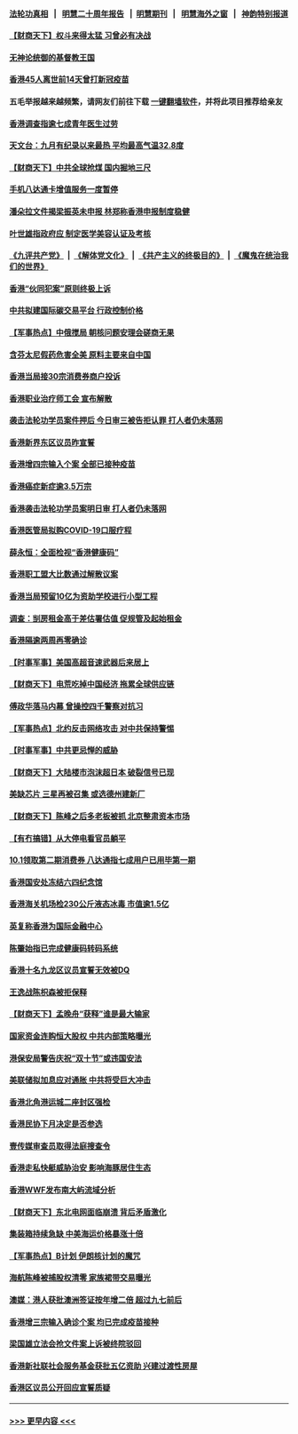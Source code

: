 #### [法轮功真相](https://github.com/gfw-breaker/truth/blob/master/README.md?t=0) &nbsp;&nbsp;|&nbsp;&nbsp; [明慧二十周年报告](https://github.com/gfw-breaker/mh-reports/blob/master/README.md?t=0) &nbsp;&nbsp;|&nbsp;&nbsp;[明慧期刊](https://github.com/gfw-breaker/mh-qikan) &nbsp;&nbsp;|&nbsp;&nbsp; [明慧海外之窗](https://github.com/gfw-breaker/mh-news/blob/master/README.md?t=0) &nbsp;&nbsp;|&nbsp;&nbsp; [神韵特别报道](https://github.com/gfw-breaker/mh-news/blob/master/shenyun.md?t=0)
#### [【财商天下】权斗来得太猛 习曾必有决战](../pages/nsc415/n13286190.md?t=10070901) 
#### [无神论统御的基督教王国](../pages/nsc415/n13281280.md?t=10070901) 
#### [香港45人离世前14天曾打新冠疫苗](../pages/nsc415/n13284247.md?t=10070901) 
#### 五毛举报越来越频繁，请网友们前往下载 [一键翻墙软件](https://github.com/gfw-breaker/ssr-accounts)，并将此项目推荐给亲友
#### [香港调查指逾七成青年医生过劳](../pages/nsc415/n13284230.md?t=10070901) 
#### [天文台：九月有纪录以来最热 平均最高气温32.8度](../pages/nsc415/n13284147.md?t=10070901) 
#### [【财商天下】中共全球抢煤 国内掘地三尺](../pages/nsc415/n13283570.md?t=10070901) 
#### [手机八达通卡增值服务一度暂停](../pages/nsc415/n13284143.md?t=10070901) 
#### [潘朵拉文件揭梁振英未申报 林郑称香港申报制度稳健](../pages/nsc415/n13284120.md?t=10070901) 
#### [叶世雄指政府应 制定医学美容认证及考核](../pages/nsc415/n13284098.md?t=10070901) 
#### [《九评共产党》](https://github.com/begood0513/9ping.md/blob/master/README.md) &nbsp;|&nbsp; [《解体党文化》](../../../../jtdwh.md/blob/master/README.md)  &nbsp;|&nbsp; [《共产主义的终极目的》](../../../../gczydzjmd.md/blob/master/README.md) &nbsp;|&nbsp; [《魔鬼在统治我们的世界》](../../../../mgztzwmdsj.md/blob/master/README.md) 
#### [香港“伙同犯案”原则终极上诉](../pages/nsc415/n13284075.md?t=10070901) 
#### [中共拟建国际碳交易平台 行政控制价格](../pages/nsc415/n13283883.md?t=10070901) 
#### [【军事热点】中俄搅局 朝核问题安理会磋商无果](../pages/nsc415/n13282387.md?t=10070901) 
#### [含芬太尼假药危害全美 原料主要来自中国](../pages/nsc415/n13282188.md?t=10070901) 
#### [香港当局接30宗消费券商户投诉](../pages/nsc415/n13281936.md?t=10070901) 
#### [香港职业治疗师工会 宣布解散](../pages/nsc415/n13281930.md?t=10070901) 
#### [袭击法轮功学员案件押后 今日审三被告拒认罪 打人者仍未落网](../pages/nsc415/n13281898.md?t=10070901) 
#### [香港新界东区议员昨宣誓](../pages/nsc415/n13281863.md?t=10070901) 
#### [香港增四宗输入个案 全部已接种疫苗](../pages/nsc415/n13281843.md?t=10070901) 
#### [香港癌症新症逾3.5万宗](../pages/nsc415/n13281817.md?t=10070901) 
#### [香港袭击法轮功学员案明日审 打人者仍未落网](../pages/nsc415/n13280558.md?t=10070901) 
#### [香港医管局拟购COVID-19口服疗程](../pages/nsc415/n13279430.md?t=10070901) 
#### [薛永恒：全面检视“香港健康码”](../pages/nsc415/n13279408.md?t=10070901) 
#### [香港职工盟大比数通过解散议案](../pages/nsc415/n13279294.md?t=10070901) 
#### [香港当局预留10亿为资助学校进行小型工程](../pages/nsc415/n13279276.md?t=10070901) 
#### [调查：㓥房租金高于差估署估值 促规管及起始租金](../pages/nsc415/n13279250.md?t=10070901) 
#### [香港隔逾两周再零确诊](../pages/nsc415/n13279215.md?t=10070901) 
#### [【时事军事】美国高超音速武器后来居上](../pages/nsc415/n13274942.md?t=10070901) 
#### [【财商天下】电荒吃掉中国经济 拖累全球供应链](../pages/nsc415/n13276697.md?t=10070901) 
#### [傅政华落马内幕 曾操控四千警察对抗习](../pages/nsc415/n13276888.md?t=10070901) 
#### [【军事热点】北约反击网络攻击 对中共保持警惕](../pages/nsc415/n13274902.md?t=10070901) 
#### [【时事军事】中共更忌惮的威胁](../pages/nsc415/n13269934.md?t=10070901) 
#### [【财商天下】大陆楼市泡沫超日本 破裂信号已现](../pages/nsc415/n13274848.md?t=10070901) 
#### [美缺芯片 三星再被召集 或选德州建新厂](../pages/nsc415/n13272558.md?t=10070901) 
#### [【财商天下】陈峰之后多老板被抓 北京整肃资本市场](../pages/nsc415/n13272095.md?t=10070901) 
#### [【有冇搞错】从大停电看官员躺平](../pages/nsc415/n13269873.md?t=10070901) 
#### [10.1领取第二期消费券 八达通指七成用户已用毕第一期](../pages/nsc415/n13270431.md?t=10070901) 
#### [香港国安处冻结六四纪念馆](../pages/nsc415/n13270386.md?t=10070901) 
#### [香港海关机场检230公斤液态冰毒 市值逾1.5亿](../pages/nsc415/n13270402.md?t=10070901) 
#### [英复称香港为国际金融中心](../pages/nsc415/n13270355.md?t=10070901) 
#### [陈肇始指已完成健康码转码系统](../pages/nsc415/n13270350.md?t=10070901) 
#### [香港十名九龙区议员宣誓无效被DQ](../pages/nsc415/n13270338.md?t=10070901) 
#### [王逸战陈枳森被拒保释](../pages/nsc415/n13270323.md?t=10070901) 
#### [【财商天下】孟晚舟“获释”谁是最大输家](../pages/nsc415/n13269584.md?t=10070901) 
#### [国家资金连购恒大股权 中共内部策略曝光](../pages/nsc415/n13269809.md?t=10070901) 
#### [港保安局警告庆祝“双十节”或违国安法](../pages/nsc415/n13269757.md?t=10070901) 
#### [美联储拟加息应对通胀 中共将受巨大冲击](../pages/nsc415/n13268297.md?t=10070901) 
#### [香港北角港运城二座封区强检](../pages/nsc415/n13267849.md?t=10070901) 
#### [香港民协下月决定是否参选](../pages/nsc415/n13267843.md?t=10070901) 
#### [壹传媒审查员取得法庭搜查令](../pages/nsc415/n13267829.md?t=10070901) 
#### [香港走私快艇威胁治安 影响海豚居住生态](../pages/nsc415/n13267823.md?t=10070901) 
#### [香港WWF发布南大屿流域分析](../pages/nsc415/n13267802.md?t=10070901) 
#### [【财商天下】东北电网面临崩溃 背后矛盾激化](../pages/nsc415/n13267419.md?t=10070901) 
#### [集装箱持续急缺 中美海运价格暴涨十倍](../pages/nsc415/n13265311.md?t=10070901) 
#### [【军事热点】B计划 伊朗核计划的魔咒](../pages/nsc415/n13264879.md?t=10070901) 
#### [海航陈峰被捕股权清零 家族裙带交易曝光](../pages/nsc415/n13265523.md?t=10070901) 
#### [澳媒：港人获批澳洲签证按年增二倍 超过九七前后](../pages/nsc415/n13265291.md?t=10070901) 
#### [香港增三宗输入确诊个案 均已完成疫苗接种](../pages/nsc415/n13265257.md?t=10070901) 
#### [梁国雄立法会抢文件案上诉被终院驳回](../pages/nsc415/n13265260.md?t=10070901) 
#### [香港新社联社会服务基金获批五亿资助 兴建过渡性房屋](../pages/nsc415/n13265240.md?t=10070901) 
#### [香港区议员公开回应宣誓质疑](../pages/nsc415/n13265203.md?t=10070901) 

----
#### [ >>> 更早内容 <<< ](../indexes/nsc415-earlier.md)
